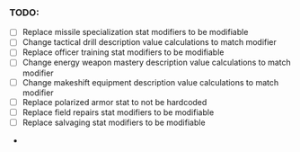 ### TODO:
- [ ] Replace missile specialization stat modifiers to be modifiable
- [ ] Change tactical drill description value calculations to match modifier
- [ ] Replace officer training stat modifiers to be modifiable
- [ ] Change energy weapon mastery description value calculations to match modifier
- [ ] Change makeshift equipment description value calculations to match modifier
- [ ] Replace polarized armor stat to not be hardcoded
- [ ] Replace field repairs stat modifiers to be modifiable
- [ ] Replace salvaging stat modifiers to be modifiable
- 

